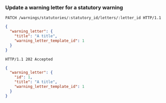 ### Update a warning letter for a statutory warning

```http
PATCH /warnings/statutories/:statutory_id/letters/:letter_id HTTP/1.1
```

```json
{
  "warning_letter": {
    "title": "A title",
    "warning_letter_template_id": 1
  }
}
```

```http
HTTP/1.1 202 Accepted
```

```json
{
  "warning_letter": {
    "id": 1,
    "title": "A title",
    "warning_letter_template_id": 1
  }
}
```